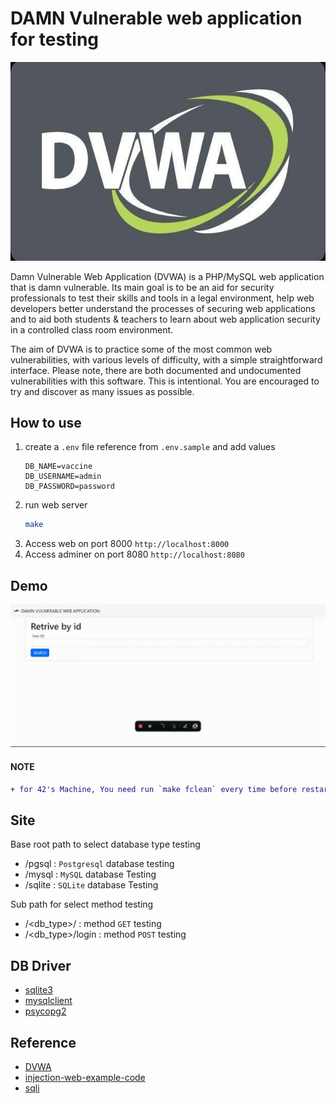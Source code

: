 # DAMN Vulnerable web application for testing

<center>
    <img src="./assets/cover.jpg">
</center>

Damn Vulnerable Web Application (DVWA) is a PHP/MySQL web application that is damn vulnerable. Its main goal is to be an aid for security professionals to test their skills and tools in a legal environment, help web developers better understand the processes of securing web applications and to aid both students & teachers to learn about web application security in a controlled class room environment.

The aim of DVWA is to practice some of the most common web vulnerabilities, with various levels of difficulty, with a simple straightforward interface. Please note, there are both documented and undocumented vulnerabilities with this software. This is intentional. You are encouraged to try and discover as many issues as possible.



## How to use
1. create a `.env` file reference from `.env.sample` and add values
    ```
    DB_NAME=vaccine
    DB_USERNAME=admin
    DB_PASSWORD=password
    ```
2. run web server
   ```sh
   make
   ```
3. Access web on port 8000 `http://localhost:8000`
4. Access adminer on port 8080 `http://localhost:8080`

## Demo

<img src="./assets/demo.gif">

#### NOTE
```diff
+ for 42's Machine, You need run `make fclean` every time before restart to ensure data volume is created by docker user
```

## Site
Base root path to select database type testing
- /pgsql : `Postgresql` database testing
- /mysql : `MySQL` database Testing
- /sqlite : `SQLite` database Testing

Sub path for select method testing
- /<db_type>/ : method `GET` testing
- /<db_type>/login : method `POST` testing

## DB Driver
- [sqlite3]
- [mysqlclient]
- [psycopg2]

## Reference
- [DVWA]
- [injection-web-example-code]
- [sqli]

<!-- Link reference -->
[sqlite3]: https://docs.python.org/3/library/sqlite3.html
[mysqlclient]: https://pypi.org/project/mysqlclient/
[psycopg2]: https://pypi.org/project/psycopg2/

[DVWA]: https://github.com/digininja/DVWA
[injection-web-example-code]: https://gitlab.cylab.be/cylab/play/sql-injection/-/blob/main/public/index.php?ref_type=heads
[sqli]: https://github.com/digininja/DVWA/blob/master/vulnerabilities/sqli/source/high.php
